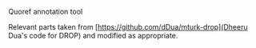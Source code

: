 Quoref annotation tool

Relevant parts taken from [https://github.com/dDua/mturk-drop](Dheeru Dua's code for DROP) and modified as appropriate.
